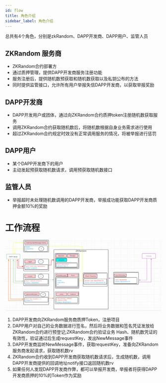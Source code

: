 ```yaml
---
id: flow
title: 角色介绍
sidebar_label: 角色介绍
---
```


总共有4个角色，分别是zkRandom、DAPP开发商、DAPP用户、监管人员

## ZKRandom 服务商
- ZKRandom合约部署方
- 通过质押管理，提供DAPP开发商服务注册功能
- 服务注册后，提供随机数预获取和随机数获取以及私钥公布的方法
- 同时提供监管接口，允许所有用户举报失信DAPP开发商，以获取举报奖励

## DAPP开发商
- DAPP开发用户或团体，通过向ZKRandom合约质押token注册随机数获取服务
- 调用ZKRandom合约获取随机数后，将随机数根据自身业务需求进行使用
- 超过ZKRandom合约规定时效没有正常调用服务的情况，将被举报进行惩罚

## DAPP用户
- 某个DAPP开发商下的用户
- 主动发起预获取随机数请求，调用预获取随机数接口

## 监管人员
- 举报超时未处理随机数调用的DAPP开发商，举报成功能获取DAPP开发商质押金额10%的奖励

# 工作流程

![alt 属性文本](https://raw.githubusercontent.com/nulls-network/zkRandom-website/main/static/img/flow.png)

1. DAPP开发商向ZKRandom服务商质押Token，注册项目
2. DAPP用户对自己的业务数据进行签名，然后将业务数据和签名凭证发放给ZKRandom合约进行预登记;ZKRandom合约验证业务 Hash、随机数凭证的有效性，验证通过后生成requestKey，发出NewMessage事件
3. DAPP开发商监听NewMessage事件，获取requestKey，准备向ZKRandom服务商发起请求，获取随机数rv
4. ZKRandom合约收到DAPP开发商获取随机数请求后，生成随机数，调用DAPP开发商提供的回调地址notify接口返回随机数rv
5. 如果任何人发现DAPP开发商作弊，都可以举报开发商，举报者将获得DAPP开发商质押的10%的Token作为奖励